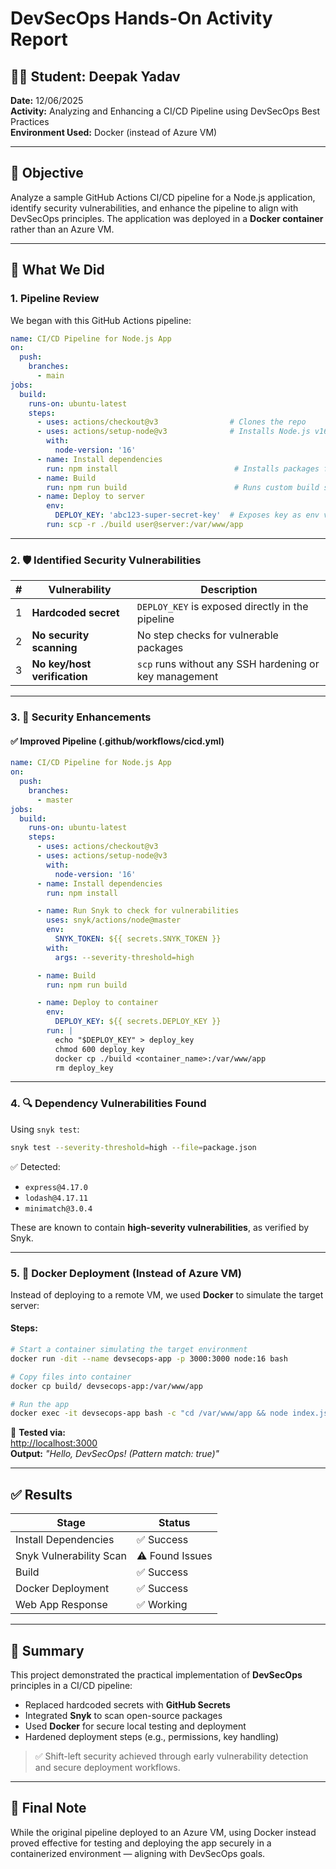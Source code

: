 
# DevSecOps Hands-On Activity Report

## 👨‍💻 Student: Deepak Yadav  
**Date:** 12/06/2025  
**Activity:** Analyzing and Enhancing a CI/CD Pipeline using DevSecOps Best Practices  
**Environment Used:** Docker (instead of Azure VM)

---

## 🔧 Objective

Analyze a sample GitHub Actions CI/CD pipeline for a Node.js application, identify security vulnerabilities, and enhance the pipeline to align with DevSecOps principles. The application was deployed in a **Docker container** rather than an Azure VM.

---

## 🚀 What We Did

### 1. **Pipeline Review**

We began with this GitHub Actions pipeline:

```yaml
name: CI/CD Pipeline for Node.js App
on:
  push:
    branches:
      - main
jobs:
  build:
    runs-on: ubuntu-latest
    steps:
      - uses: actions/checkout@v3                # Clones the repo
      - uses: actions/setup-node@v3              # Installs Node.js v16
        with:
          node-version: '16'
      - name: Install dependencies
        run: npm install                          # Installs packages from package.json
      - name: Build
        run: npm run build                        # Runs custom build script
      - name: Deploy to server
        env:
          DEPLOY_KEY: 'abc123-super-secret-key'  # Exposes key as env var (insecure!)
        run: scp -r ./build user@server:/var/www/app
```

---

### 2. 🛡️ Identified Security Vulnerabilities

| # | Vulnerability | Description |
|--|----------------|-------------|
| 1 | **Hardcoded secret** | `DEPLOY_KEY` is exposed directly in the pipeline |
| 2 | **No security scanning** | No step checks for vulnerable packages |
| 3 | **No key/host verification** | `scp` runs without any SSH hardening or key management |

---

### 3. 🔐 Security Enhancements

#### ✅ Improved Pipeline (.github/workflows/cicd.yml)

```yaml
name: CI/CD Pipeline for Node.js App
on:
  push:
    branches:
      - master
jobs:
  build:
    runs-on: ubuntu-latest
    steps:
      - uses: actions/checkout@v3
      - uses: actions/setup-node@v3
        with:
          node-version: '16'
      - name: Install dependencies
        run: npm install

      - name: Run Snyk to check for vulnerabilities
        uses: snyk/actions/node@master
        env:
          SNYK_TOKEN: ${{ secrets.SNYK_TOKEN }}
        with:
          args: --severity-threshold=high

      - name: Build
        run: npm run build

      - name: Deploy to container
        env:
          DEPLOY_KEY: ${{ secrets.DEPLOY_KEY }}
        run: |
          echo "$DEPLOY_KEY" > deploy_key
          chmod 600 deploy_key
          docker cp ./build <container_name>:/var/www/app
          rm deploy_key
```

---

### 4. 🔍 Dependency Vulnerabilities Found

Using `snyk test`:

```bash
snyk test --severity-threshold=high --file=package.json
```

✅ Detected:  
- `express@4.17.0`  
- `lodash@4.17.11`  
- `minimatch@3.0.4`  






These are known to contain **high-severity vulnerabilities**, as verified by Snyk.

---

### 5. 🐳 Docker Deployment (Instead of Azure VM)

Instead of deploying to a remote VM, we used **Docker** to simulate the target server:

#### Steps:
```bash
# Start a container simulating the target environment
docker run -dit --name devsecops-app -p 3000:3000 node:16 bash

# Copy files into container
docker cp build/ devsecops-app:/var/www/app

# Run the app
docker exec -it devsecops-app bash -c "cd /var/www/app && node index.js"
```

🧪 **Tested via:**  
[http://localhost:3000](http://localhost:3000)  
**Output:** _"Hello, DevSecOps! (Pattern match: true)"_

---


## ✅ Results

| Stage                | Status       |
|---------------------|--------------|
| Install Dependencies| ✅ Success   |
| Snyk Vulnerability Scan | ⚠️ Found Issues |
| Build               | ✅ Success   |
| Docker Deployment   | ✅ Success   |
| Web App Response    | ✅ Working   |

---

## 📌 Summary

This project demonstrated the practical implementation of **DevSecOps** principles in a CI/CD pipeline:

- Replaced hardcoded secrets with **GitHub Secrets**
- Integrated **Snyk** to scan open-source packages
- Used **Docker** for secure local testing and deployment
- Hardened deployment steps (e.g., permissions, key handling)

> ✅ Shift-left security achieved through early vulnerability detection and secure deployment workflows.

---

## 🏁 Final Note

While the original pipeline deployed to an Azure VM, using Docker instead proved effective for testing and deploying the app securely in a containerized environment — aligning with DevSecOps goals.
